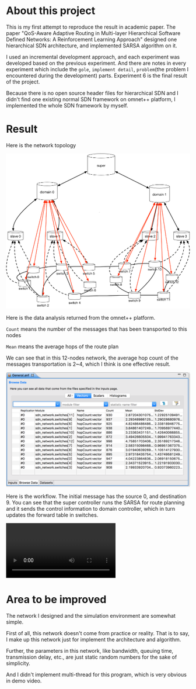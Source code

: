 # About this project

This is my first attempt to reproduce the result in academic paper. The paper "QoS-Aware Adaptive Routing in Multi-layer Hierarchical Software Defined Networks: A Reinforcement Learning Approach" designed one hierarchical SDN architecture, and implemented SARSA algorithm on it. 

I used an incremental development approach, and each experiment was developed based on the previous experiment. And there are notes in every experiment which include the `gole`, `implement detail`, `problem`(the problem I encountered during the development) parts. Experiment 6 is the final result of the project.

Because there is no open source header files for hierarchical SDN and I didn't find one existing normal SDN framework on omnet++ platform, I implemented the whole SDN framework by myself. 

# Result

Here is the network topology 

![](SDN.png)



Here is the data analysis returned from the omnet++ platform. 

`Count` means the number of the messages that has been transported to this nodes

`Mean` means the average hops of the route plan

We can see that in this 12-nodes network, the average hop count of the messages transportation is 2~4, which I think is one effective result. 

![](Analysis.png)



Here is the workflow. The initial message has the source 0, and destination 9. You can see that the super controller runs the SARSA for route planning and it sends the control information to domain controller, which in turn updates the forward table in switches. 

![](demo.mp4)

# Area to be improved

The network I designed and the simulation environment are somewhat simple. 

First of all, this network doesn't come from practice or reality. That is to say, I make up this network just for implement the architecture and algorithm. 

Further, the parameters in this network, like bandwidth, queuing time, transmission delay, etc., are just static random numbers for the sake of simplicity. 

And I didn't implement multi-thread for this program, which is very obvious in demo video. 